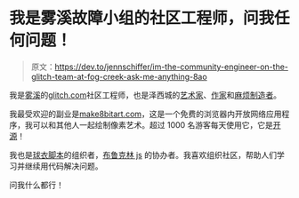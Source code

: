 # 我是雾溪故障小组的社区工程师，问我任何问题！

> 原文：<https://dev.to/jennschiffer/im-the-community-engineer-on-the-glitch-team-at-fog-creek-ask-me-anything-8ao>

我是[雾溪](https://fogcreek.com/)的[glitch.com](https://glitch.com/)社区工程师，也是泽西城的[艺术家](http://jennmoney.biz/art)、[作家](https://jenn.glitch.me)和[麻烦制造者](http://medium.com/cool-code-pal)。

我最受欢迎的副业是[make8bitart.com](http://make8bitart.com/)，这是一个免费的浏览器内开放网络应用程序，我可以和其他人一起绘制像素艺术。超过 1000 名游客每天使用它，它是[开源](http://github.com/jennschiffer/make8bitart)！

我也是[球衣脚本](http://jerseyscript.org)的组织者，[布鲁克林 js](http://brooklynjs.org) 的协办者。我喜欢组织社区，帮助人们学习并继续用代码解决问题。

问我什么都行！